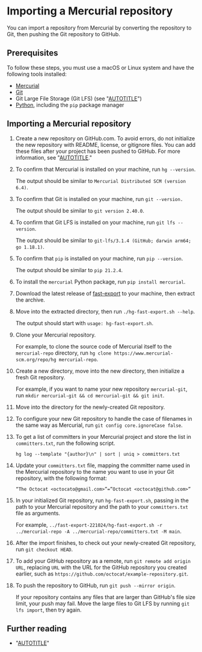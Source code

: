 # Importing a Mercurial repository

You can import a repository from Mercurial by converting the repository to Git, then pushing the Git repository to GitHub.

## Prerequisites

To follow these steps, you must use a macOS or Linux system and have the following tools installed:

- [Mercurial](https://www.mercurial-scm.org)
- [Git](https://git-scm.com/downloads)
- Git Large File Storage (Git LFS) (see "[AUTOTITLE](/repositories/working-with-files/managing-large-files/installing-git-large-file-storage)")
- [Python](https://www.python.org), including the `pip` package manager

## Importing a Mercurial repository

1. Create a new repository on GitHub.com. To avoid errors, do not initialize the new repository with README, license, or gitignore files. You can add these files after your project has been pushed to GitHub. For more information, see "[AUTOTITLE](/repositories/creating-and-managing-repositories/creating-a-new-repository)."
1. To confirm that Mercurial is installed on your machine, run `hg --version`.

   The output should be similar to `Mercurial Distributed SCM (version 6.4)`.
1. To confirm that Git is installed on your machine, run `git --version.`

   The output should be similar to `git version 2.40.0`.
1. To confirm that Git LFS is installed on your machine, run `git lfs --version`.

   The output should be similar to `git-lfs/3.1.4 (GitHub; darwin arm64; go 1.18.1)`.
1. To confirm that `pip` is installed on your machine, run `pip --version`.

   The output should be similar to `pip 21.2.4`.
1. To install the `mercurial` Python package, run `pip install mercurial`.
1. Download the latest release of [fast-export](https://github.com/frej/fast-export/releases) to your machine, then extract the archive.
1. Move into the extracted directory, then run `./hg-fast-export.sh --help`.

   The output should start with `usage: hg-fast-export.sh`.
1. Clone your Mercurial repository.

   For example, to clone the source code of Mercurial itself to the `mercurial-repo` directory, run `hg clone https://www.mercurial-scm.org/repo/hg mercurial-repo`.
1. Create a new directory, move into the new directory, then initialize a fresh Git repository.

   For example, if you want to name your new repository `mercurial-git`, run `mkdir mercurial-git && cd mercurial-git && git init`.
1. Move into the directory for the newly-created Git repository.
1. To configure your new Git repository to handle the case of filenames in the same way as Mercurial, run `git config core.ignoreCase false`.
1. To get a list of committers in your Mercurial project and store the list in `committers.txt`, run the following script.

   ```shell copy
   hg log --template "{author}\n" | sort | uniq > committers.txt
   ```

1. Update your `committers.txt` file, mapping the committer name used in the Mercurial repository to the name you want to use in your Git repository, with the following format:

   ```text
   “The Octocat <octocato@gmail.com>”=”Octocat <octocat@github.com>”
   ```

1. In your initialized Git repository, run `hg-fast-export.sh`, passing in the path to your Mercurial repository and the path to your `committers.txt` file as arguments.

   For example, `../fast-export-221024/hg-fast-export.sh -r ../mercurial-repo -A ../mercurial-repo/committers.txt -M main`.
1. After the import finishes, to check out your newly-created Git repository, run `git checkout HEAD`.
1. To add your GitHub repository as a remote, run `git remote add origin URL`, replacing `URL` with the URL for the GitHub repository you created earlier, such as `https://github.com/octocat/example-repository.git`.
1. To push the repository to GitHub, run `git push --mirror origin`.

   If your repository contains any files that are larger than GitHub's file size limit, your push may fail. Move the large files to Git LFS by running `git lfs import`, then try again.

## Further reading

- "[AUTOTITLE](/get-started/using-git/troubleshooting-the-2-gb-push-limit)"
